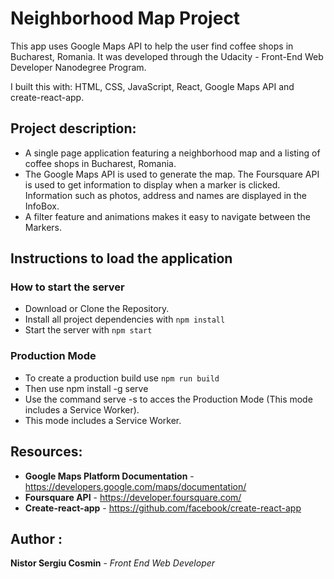 # Neighborhood Map Project

This app uses Google Maps API to help the user find coffee shops in Bucharest, Romania. It was developed through the Udacity - Front-End Web Developer Nanodegree Program.

I built this with: HTML, CSS, JavaScript, React, Google Maps API and create-react-app.

## Project description:
- A single page application featuring a neighborhood map and a listing of coffee shops in Bucharest, Romania.
- The Google Maps API is used to generate the map. The Foursquare API is used to get information to display when a marker is clicked. Information such as photos, address and names are displayed in the InfoBox.
- A filter feature and animations makes it easy to navigate between the Markers.

## Instructions to load the application

### How to start the server
- Download or Clone the Repository.
- Install all project dependencies with ```npm install```
- Start the server with ```npm start```

### Production Mode
- To create a production build use ```npm run build```
- Then use npm install -g serve
- Use the command serve -s to acces the Production Mode (This mode includes a Service Worker).
- This mode includes a Service Worker.

## Resources:
- **Google Maps Platform Documentation** - https://developers.google.com/maps/documentation/
- **Foursquare API** - https://developer.foursquare.com/
- **Create-react-app** - https://github.com/facebook/create-react-app

## Author :
**Nistor Sergiu Cosmin** - _Front End Web Developer_
